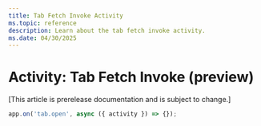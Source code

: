 ```yaml
---
title: Tab Fetch Invoke Activity
ms.topic: reference
description: Learn about the tab fetch invoke activity.
ms.date: 04/30/2025
---
```


# Activity: Tab Fetch Invoke (preview)

[This article is prerelease documentation and is subject to change.]

```typescript
app.on('tab.open', async ({ activity }) => {});
```